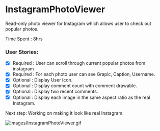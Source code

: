 InstagramPhotoViewer
====================

Read-only photo viewer for Instagram which allows user to check out popular photos.

Time Spent : 8hrs

### User Stories:
 - [x] Required : User can scroll through current popular photos from instagram
 - [x] Required : For each photo user can see Grapic, Caption, Username.
 - [x] Optional : Display User Icon.
 - [x] Optional : Display comment count with comment drawable.
 - [x] Optional : Display two recent comments.
 - [x] Optional : Display each image in the same aspect ratio as the real Instagram.

Next step:
 Working on making it look like real Instagram.

![images/InstagramPhotoViewer.gif](images/InstagramPhotoViewer.gif)

